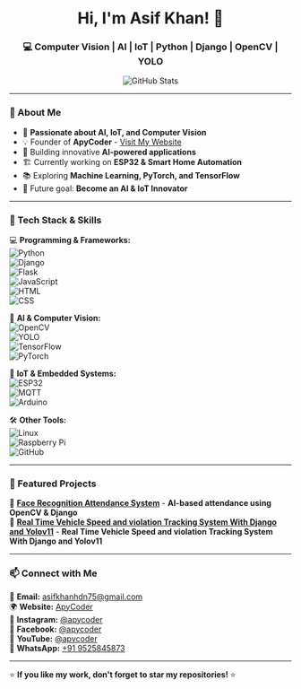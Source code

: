 <h1 align="center">Hi, I'm Asif Khan! 👋</h1>
<h3 align="center">💻 Computer Vision | AI | IoT | Python | Django | OpenCV | YOLO</h3>

<p align="center">
  <img src="https://github-readme-stats.vercel.app/api?username=asifkhan-hub&show_icons=true&theme=tokyonight" alt="GitHub Stats" />
</p>

---

### 🚀 About Me  
- 🎯 **Passionate about AI, IoT, and Computer Vision**  
- 💡 Founder of **ApyCoder** - [Visit My Website](https://apycoder.com)  
- 🔬 Building innovative **AI-powered applications**  
- 🏗️ Currently working on **ESP32 & Smart Home Automation**  
- 📚 Exploring **Machine Learning, PyTorch, and TensorFlow**  
- 🎯 Future goal: **Become an AI & IoT Innovator**  

---

### 🔧 Tech Stack & Skills  
💻 **Programming & Frameworks:**  
![Python](https://img.shields.io/badge/Python-3776AB?style=flat-square&logo=python&logoColor=white)  
![Django](https://img.shields.io/badge/Django-092E20?style=flat-square&logo=django&logoColor=white)  
![Flask](https://img.shields.io/badge/Flask-000000?style=flat-square&logo=flask&logoColor=white)  
![JavaScript](https://img.shields.io/badge/JavaScript-F7DF1E?style=flat-square&logo=javascript&logoColor=black)  
![HTML](https://img.shields.io/badge/HTML5-E34F26?style=flat-square&logo=html5&logoColor=white)  
![CSS](https://img.shields.io/badge/CSS3-1572B6?style=flat-square&logo=css3&logoColor=white)  

🤖 **AI & Computer Vision:**  
![OpenCV](https://img.shields.io/badge/OpenCV-5C3EE8?style=flat-square&logo=opencv&logoColor=white)  
![YOLO](https://img.shields.io/badge/YOLO-00FFFF?style=flat-square&logo=yolo&logoColor=black)  
![TensorFlow](https://img.shields.io/badge/TensorFlow-FF6F00?style=flat-square&logo=tensorflow&logoColor=white)  
![PyTorch](https://img.shields.io/badge/PyTorch-EE4C2C?style=flat-square&logo=pytorch&logoColor=white)  

🔌 **IoT & Embedded Systems:**  
![ESP32](https://img.shields.io/badge/ESP32-007ACC?style=flat-square&logo=esp32&logoColor=white)  
![MQTT](https://img.shields.io/badge/MQTT-660066?style=flat-square&logo=mqtt&logoColor=white)  
![Arduino](https://img.shields.io/badge/Arduino-00979D?style=flat-square&logo=arduino&logoColor=white)  

🛠️ **Other Tools:**  
![Linux](https://img.shields.io/badge/Linux-FCC624?style=flat-square&logo=linux&logoColor=black)  
![Raspberry Pi](https://img.shields.io/badge/Raspberry%20Pi-C51A4A?style=flat-square&logo=raspberrypi&logoColor=white)  
![GitHub](https://img.shields.io/badge/GitHub-181717?style=flat-square&logo=github&logoColor=white)  

---

### 📌 Featured Projects  

🔹 [**Face Recognition Attendance System**](https://github.com/asifkhan-hub/Face_recognition_based_attendance_system) - **AI-based attendance using OpenCV & Django**  
🔹 [**Real Time Vehicle Speed and violation Tracking System With Django and Yolov11**](https://github.com/asifkhan-hub/Real-Time-Vehicle-Speed-and-violation-tracking-with-Yolov11-Django) - **Real Time Vehicle Speed and violation Tracking System With Django and Yolov11**  

---

### 📫 Connect with Me  
📩 **Email:** [asifkhanhdn75@gmail.com](mailto:asifkhanhdn75@gmail.com)  
🌍 **Website:** [ApyCoder](https://apycoder.com)  
📸 **Instagram:** [@apycoder](https://www.instagram.com/apycoder_)  
📘 **Facebook:** [@apycoder](https://www.facebook.com/apycoder)  
🎥 **YouTube:** [@apycoder](https://www.youtube.com/@apycoder)  
📱 **WhatsApp:** [+91 9525845873](https://wa.me/919525845873)

---

⭐ **If you like my work, don't forget to star my repositories!** ⭐
